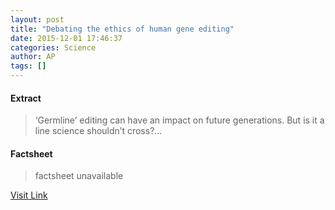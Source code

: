 ```yaml
---
layout: post
title: "Debating the ethics of human gene editing"
date: 2015-12-01 17:46:37
categories: Science
author: AP
tags: []
---
```



#### Extract
>‘Germline’ editing can have an impact on future generations. But is it a line science shouldn’t cross?...

#### Factsheet
>factsheet unavailable

[Visit Link](http://www.thehindu.com/sci-tech/science/debating-the-ethics-of-human-gene-editing/article7937779.ece?utm_source=RSS_Feed&utm_medium=RSS&utm_campaign=RSS_Syndication)


